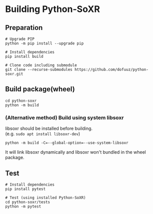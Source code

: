 # Building Python-SoXR

## Preparation
```
# Upgrade PIP
python -m pip install --upgrade pip

# Install dependencies
pip install build

# Clone code including submodule
git clone --recurse-submodules https://github.com/dofuuz/python-soxr.git
```


## Build package(wheel)
```
cd python-soxr
python -m build
```

### (Alternative method) Build using system libsoxr
libsoxr should be installed before building.  
(e.g. `sudo apt install libsoxr-dev`)
```
python -m build -C=--global-option=--use-system-libsoxr
```
It will link libsoxr dynamically and libsoxr won't bundled in the wheel package.


## Test
```
# Install dependencies
pip install pytest

# Test (using installed Python-SoXR)
cd python-soxr/tests
python -m pytest
```
